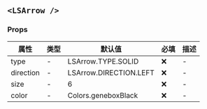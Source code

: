 ## `<LSArrow />`

### Props

| 属性      | 类型 | 默认值                 | 必填 | 描述 |
| --------- | ---- | ---------------------- | ---- | ---- |
| type      | -    | LSArrow.TYPE.SOLID     | ❌   | -    |
| direction | -    | LSArrow.DIRECTION.LEFT | ❌   | -    |
| size      | -    | 6                      | ❌   | -    |
| color     | -    | Colors.geneboxBlack    | ❌   | -    |
